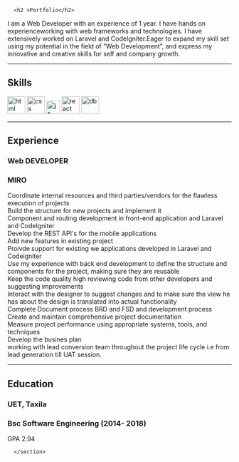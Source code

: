 <section>

      <h2 >Portfolio</h2>

<p>I am a Web Developer with an experience of 1 year. I have hands on experienceworking with web frameworks and technologies. I have extensively worked on Laravel and CodeIgniter.Eager to expand my skill set using my potential in the field of “Web Development”, and express my innovative and creative skills for self and company growth.</p>

<hr>

<h2 id="skills">Skills</h2>

<p align="left">
  <img src="https://upload.wikimedia.org/wikipedia/commons/thumb/6/61/HTML5_logo_and_wordmark.svg/2048px-HTML5_logo_and_wordmark.svg.png" alt="html" width="40" height="40">
  <img src="https://upload.wikimedia.org/wikipedia/commons/thumb/d/d5/CSS3_logo_and_wordmark.svg/1200px-CSS3_logo_and_wordmark.svg.png" alt="css" width="40" height="40">
  <img src="https://upload.wikimedia.org/wikipedia/commons/thumb/9/9a/Laravel.svg/220px-Laravel.svg.png" height="30" width="auto" alt="js">
   <img src="https://upload.wikimedia.org/wikipedia/commons/thumb/a/a7/React-icon.svg/1280px-React-icon.svg.png" alt="react" width="auto" height="40">
   <img src="https://upload.wikimedia.org/wikipedia/labs/8/8e/Mysql_logo.png" alt="db" width="40" height="40">
</p>

<hr>

<h2 id="experience">Experience</h2>

<h3 ><strong>Web DEVELOPER</strong></h3>
<h3 id="miro">MIRO</h3>

<p>Coordinate internal resources and third parties/vendors for the flawless execution of projects<br>
Build the structure for new projects and implement it<br>
Component and routing development in front-end application and Laravel and CodeIgniter<br>
Develop the REST API's for the mobile applications<br>
Add new features in existing project<br>
Proivde support for existing we applications developed in Laravel and Codeigniter<br>
Use my experience with back end development to define the structure and components for the project, making sure they are reusable<br>
Keep the code quality high reviewing code from other developers and suggesting improvements<br>
Interact with the designer to suggest changes and to make sure the view he has about the design is translated into actual functionality<br>
Complete Document process BRD and FSD and development process<br>
Create and maintain comprehensive project documentation<br>
Measure project performance using appropriate systems, tools, and techniques<br>
Develop the busines plan<br>
working with lead conversion team throughout the project life cycle i.e from lead generation till UAT session.</p>


<hr>

<h2 id="education">Education</h2>

<h3 ><strong>UET, Taxila</strong></h3>
<h3 >Bsc Software Engineering (2014- 2018)</h3>
<p>GPA 2.94</p>


      </section>
